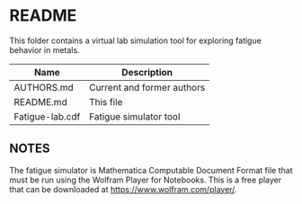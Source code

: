 # README

This folder contains a virtual lab simulation tool for exploring fatigue behavior
in metals.

| Name                 | Description                                      |
| ---------------------|--------------------------------------------------|
| AUTHORS.md           | Current and former authors                       |
| README.md            | This file                                        |
| Fatigue-lab.cdf      | Fatigue simulator tool


## NOTES

The fatigue simulator is Mathematica Computable Document Format file that must be run
using the Wolfram Player for Notebooks.  This is a free player that can be downloaded
at <https://www.wolfram.com/player/>.
